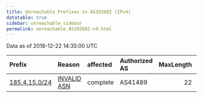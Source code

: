 ```yaml
---
title: Unreachable Prefixes in AS203682 (IPv4)
datatable: true
sidebar: unreachable_sidebar
permalink: unreachable_AS203682-v4.html
---
```


Data as of 2018-12-22 14:35:00 UTC


<div class="datatable-begin"></div>

| Prefix                                               | Reason                                                                                                | affected   | Authorized AS   |   MaxLength | Anchor                                         |   unreachable /24s |
|:-----------------------------------------------------|:------------------------------------------------------------------------------------------------------|:-----------|:----------------|------------:|:-----------------------------------------------|-------------------:|
| [185.4.15.0/24](https://stat.ripe.net/185.4.15.0/24) | [INVALID ASN](https://rpki-validator.ripe.net/announcement-preview?asn=AS203682&prefix=185.4.15.0/24) | complete   | AS41489         |          22 | [RIPE](unreachable_RIPE_NCC_RPKI_Root-v4.html) |                  1 |

<div class="datatable-end"></div>